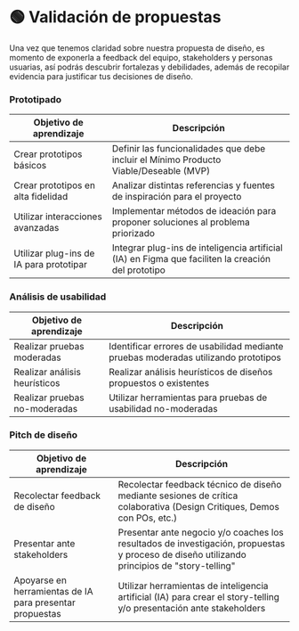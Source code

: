 # 🟢 Validación de propuestas

Una vez que tenemos claridad sobre nuestra propuesta de diseño, es momento de exponerla a feedback del equipo, stakeholders y personas usuarias, así podrás descubrir fortalezas y debilidades, además de recopilar evidencia para justificar tus decisiones de diseño.

### Prototipado

| Objetivo de aprendizaje                 | Descripción                                                                                        |
| --------------------------------------- | -------------------------------------------------------------------------------------------------- |
| Crear prototipos básicos                | Definir las funcionalidades que debe incluir el Mínimo Producto Viable/Deseable (MVP)              |
| Crear prototipos en alta fidelidad      | Analizar distintas referencias y fuentes de inspiración para el proyecto                           |
| Utilizar interacciones avanzadas        | Implementar métodos de ideación para proponer soluciones al problema priorizado                    |
| Utilizar plug-ins de IA para prototipar | Integrar plug-ins de inteligencia artificial (IA) en Figma que faciliten la creación del prototipo |



### Análisis de usabilidad

| Objetivo de aprendizaje       | Descripción                                                                        |
| ----------------------------- | ---------------------------------------------------------------------------------- |
| Realizar pruebas moderadas    | Identificar errores de usabilidad mediante pruebas moderadas utilizando prototipos |
| Realizar análisis heurísticos | Realizar análisis heurísticos de diseños propuestos o existentes                   |
| Realizar pruebas no-moderadas | Utilizar herramientas para pruebas de usabilidad no-moderadas                      |



### Pitch de diseño

| Objetivo de aprendizaje                                  | Descripción                                                                                                                                 |
| -------------------------------------------------------- | ------------------------------------------------------------------------------------------------------------------------------------------- |
| Recolectar feedback de diseño                            | Recolectar feedback técnico de diseño mediante sesiones de crítica colaborativa (Design Critiques, Demos con POs, etc.)                     |
| Presentar ante stakeholders                              | Presentar ante negocio y/o coaches los resultados de investigación, propuestas y proceso de diseño utilizando principios de "story-telling" |
| Apoyarse en herramientas de IA para presentar propuestas | Utilizar herramientas de inteligencia artificial (IA) para crear el story-telling y/o presentación ante stakeholders                        |

